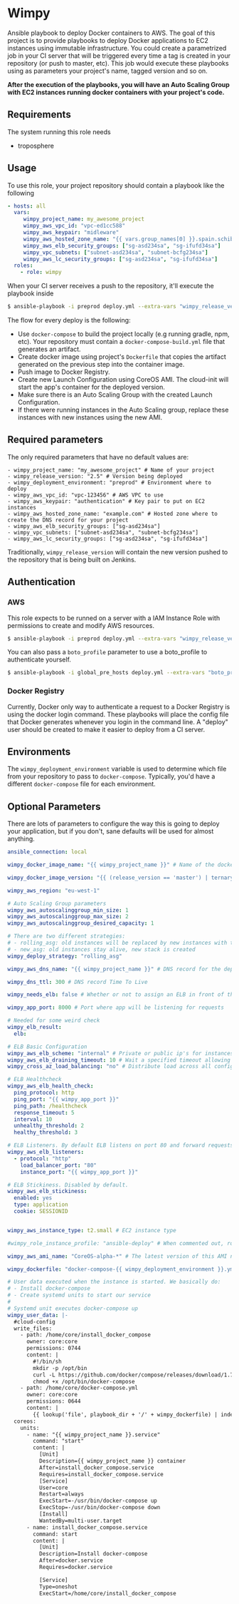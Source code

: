 # Wimpy
Ansible playbook to deploy Docker containers to AWS.
The goal of this project is to provide playbooks to deploy Docker applications to EC2 instances using immutable infrastructure.
You could create a parametrized job in your CI server that will be triggered every time a tag is created in your repository (or push to master, etc).
This job would execute these playbooks using as parameters your project's name, tagged version and so on.

**After the execution of the playbooks, you will have an Auto Scaling Group with EC2 instances running docker containers with your project's code.**

## Requirements
The system running this role needs
- troposphere

## Usage
To use this role, your project repository should contain a playbook like the following

```yml
- hosts: all
  vars:
     wimpy_project_name: my_awesome_project
     wimpy_aws_vpc_id: "vpc-ed1cc588"
     wimpy_aws_keypair: "midleware"
     wimpy_aws_hosted_zone_name: "{{ vars.group_names[0] }}.spain.schibsted.io."
     wimpy_aws_elb_security_groups: ["sg-asd234sa", "sg-ifufd34sa"]
     wimpy_vpc_subnets: ["subnet-asd234sa", "subnet-bcfg234sa"]
     wimpy_aws_lc_security_groups: ["sg-asd234sa", "sg-ifufd34sa"]
  roles:
    - role: wimpy
```

When your CI server receives a push to the repository, it'll execute the playbook inside

```bash
$ ansible-playbook -i preprod deploy.yml --extra-vars "wimpy_release_version=2.3 wimpy_deployment_environment=preprod"
```

The flow for every deploy is the following:
- Use `docker-compose` to build the project locally (e.g running gradle, npm, etc). Your repository must contain a `docker-compose-build.yml` file that generates an artifact.
- Create docker image using project's `Dockerfile` that copies the artifact generated on the previous step into the container image.
- Push image to Docker Registry.
- Create new Launch Configuration using CoreOS AMI. The cloud-init will start the app's container for the deployed version.
- Make sure there is an Auto Scaling Group with the created Launch Configuration.
- If there were running instances in the Auto Scaling group, replace these instances with new instances using the new AMI.

## Required parameters
The only required parameters that have no default values are:
```
- wimpy_project_name: "my_awesome_project" # Name of your project
- wimpy_release_version: "2.5" # Version being deployed
- wimpy_deployment_environment: "preprod" # Environment where to deploy
- wimpy_aws_vpc_id: "vpc-123456" # AWS VPC to use
- wimpy_aws_keypair: "authentication" # Key pair to put on EC2 instances
- wimpy_aws_hosted_zone_name: "example.com" # Hosted zone where to create the DNS record for your project
- wimpy_aws_elb_security_groups: ["sg-asd234sa"]
- wimpy_vpc_subnets: ["subnet-asd234sa", "subnet-bcfg234sa"]
- wimpy_aws_lc_security_groups: ["sg-asd234sa", "sg-ifufd34sa"]
```
Traditionally, `wimpy_release_version` will contain the new version pushed to the repository that is being built on Jenkins.

## Authentication
### AWS
This role expects to be runned on a server with a IAM Instance Role with permissions to create and modify AWS resources.

```bash
$ ansible-playbook -i preprod deploy.yml --extra-vars "wimpy_release_version=2.3 wimpy_deployment_environment=preprod"
```

You can also pass a `boto_profile` parameter to use a boto_profile to authenticate yourself.

```bash
$ ansible-playbook -i global_pre_hosts deploy.yml --extra-vars "boto_profile=profile_with_permissions wimpy_release_version=2.3 wimpy_deployment_environment=preprod"
```

### Docker Registry
Currently, Docker only way to authenticate a request to a Docker Registry is using the docker login command. These playbooks will place the config file that Docker generates whenever you login in the command line. A "deploy" user should be created to make it easier to deploy from a CI server.

## Environments
The `wimpy_deployment_environment` variable is used to determine which file from your repository to pass to `docker-compose`. Typically, you'd have a different `docker-compose` file for each environment.

## Optional Parameters
There are lots of parameters to configure the way this is going to deploy your application, but if you don't, sane defaults will be used for almost anything.

```yml
ansible_connection: local

wimpy_docker_image_name: "{{ wimpy_project_name }}" # Name of the docker image that will be created

wimpy_docker_image_version: "{{ (release_version == 'master') | ternary('latest',wimpy_release_version) }}" # Version of the docker image to push.

wimpy_aws_region: "eu-west-1"

# Auto Scaling Group parameters
wimpy_aws_autoscalinggroup_min_size: 1
wimpy_aws_autoscalinggroup_max_size: 2
wimpy_aws_autoscalinggroup_desired_capacity: 1

# There are two different strategies:
# - rolling_asg: old instances will be replaced by new instances with the new launch configuration
# - new_asg: old instances stay alive, new stack is created
wimpy_deploy_strategy: "rolling_asg"

wimpy_aws_dns_name: "{{ wimpy_project_name }}" # DNS record for the deployed instance

wimpy_dns_ttl: 300 # DNS record Time To Live

wimpy_needs_elb: false # Whether or not to assign an ELB in front of the ASG instances

wimpy_app_port: 8000 # Port where app will be listening for requests

# Needed for some weird check
wimpy_elb_result:
  elb:

# ELB Basic Configuration
wimpy_aws_elb_scheme: "internal" # Private or public ip's for instances behind. Possible values: 'internal' or 'internet-facing'
wimpy_aws_elb_draining_timeout: 10 # Wait a specified timeout allowing connections to drain before terminating an instance
wimpy_cross_az_load_balancing: "no" # Distribute load across all configured Availability Zones

# ELB Healthcheck
wimpy_aws_elb_health_check:
  ping_protocol: http
  ping_port: "{{ wimpy_app_port }}"
  ping_path: /healthcheck
  response_timeout: 5
  interval: 10
  unhealthy_threshold: 2
  healthy_threshold: 3

# ELB Listeners. By default ELB listens on port 80 and forward requests to {{app_port}} using HTTP
wimpy_aws_elb_listeners:
  - protocol: "http"
    load_balancer_port: "80"
    instance_port: "{{ wimpy_app_port }}"

# ELB Stickiness. Disabled by default.
wimpy_aws_elb_stickiness:
  enabled: yes
  type: application
  cookie: SESSIONID


wimpy_aws_instance_type: t2.small # EC2 instance type

#wimpy_role_instance_profile: "ansible-deploy" # When commented out, role set to instances. Role needs to exists

wimpy_aws_ami_name: "CoreOS-alpha-*" # The latest version of this AMI name will be used

wimpy_dockerfile: "docker-compose-{{ wimpy_deployment_environment }}.yml" # docker-compose file to use to start the app

# User data executed when the instance is started. We basically do:
# - Install docker-compose
# - Create systemd units to start our service
#
# Systemd unit executes docker-compose up
wimpy_user_data: |-
  #cloud-config
  write_files:
    - path: /home/core/install_docker_compose
      owner: core:core
      permissions: 0744
      content: |
        #!/bin/sh
        mkdir -p /opt/bin
        curl -L https://github.com/docker/compose/releases/download/1.7.0/docker-compose-Linux-x86_64 > /opt/bin/docker-compose
        chmod +x /opt/bin/docker-compose
    - path: /home/core/docker-compose.yml
      owner: core:core
      permissions: 0644
      content: |
        {{ lookup('file', playbook_dir + '/' + wimpy_dockerfile) | indent(6, False) }}
  coreos:
    units:
      - name: "{{ wimpy_project_name }}.service"
        command: "start"
        content: |
          [Unit]
          Description={{ wimpy_project_name }} container
          After=install_docker_compose.service
          Requires=install_docker_compose.service
          [Service]
          User=core
          Restart=always
          ExecStart=-/usr/bin/docker-compose up
          ExecStop=-/usr/bin/docker-compose down
          [Install]
          WantedBy=multi-user.target
      - name: install_docker_compose.service
        command: start
        content: |
          [Unit]
          Description=Install docker-compose
          After=docker.service
          Requires=docker.service

          [Service]
          Type=oneshot
          ExecStart=/home/core/install_docker_compose

```